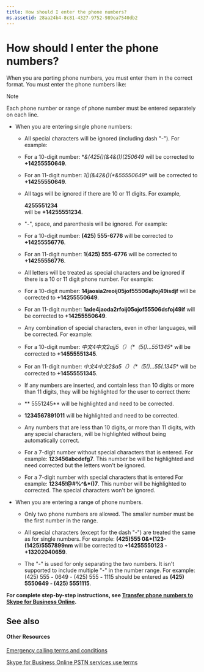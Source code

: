 ```yaml
---
title: How should I enter the phone numbers?
ms.assetid: 28aa24b4-8c81-4327-9752-989ea7540db2
---
```



# How should I enter the phone numbers?

When you are porting phone numbers, you must enter them in the correct format. You must enter the phone numbers like:
  
    
    


> [!NOTE]
> Each phone number or range of phone number must be entered separately on each line. 
  
    
    


- When you are entering single phone numbers:
    
  - All special characters will be ignored (including dash "-"). For example:
    
  - For a 10-digit number: **&amp;*(425*()(*&amp;4&amp;*())(*250649** will be corrected to **+14255550649**.
    
  
  - For an 11-digit number: **1*()(*&amp;42&amp;*()(*&amp;55550649** will be corrected to **+14255550649**.
    
  
  - All tags will be ignored if there are 10 or 11 digits. For example, **<div> 4255551234</div>** will be **+14255551234**.
    
  
  - "-", space, and parenthesis will be ignored. For example:
    
  - For a 10-digit number: **(425) 555-6776** will be corrected to **+14255556776**.
    
  
  - For an 11-digit number: **1(425) 555-6776** will be corrected to **+14255556776**.
    
  
  - All letters will be treated as special characters and be ignored if there is a 10 or 11 digit phone number. For example:
    
  - For a 10-digit number: **14jaosia2reoij05jof55506ajfoj49isdjf** will be corrected to **+14255550649**.
    
  
  - For an 11-digit number: **1ade4jaoda2rfoij05ojof55506dsfoj49if** will be corrected to **+14255550649**.
    
  
  - Any combination of special characters, even in other languages, will be corrected. For example: 
    
  - For a 10-digit number: **中文4中文2ajj5*（）（*（5()...551345** will be corrected to **+14555551345**.
    
  
  - For an 11-digit number: **中文4中文2$a5*（）（*（5()...55(.1345** will be corrected to **+14555551345**.
    
  
  - If any numbers are inserted, and contain less than 10 digits or more than 11 digits, they will be highlighted for the user to correct them:
    
  - ** 5551245** will be highlighted and need to be corrected.
    
  
  - **1234567891011** will be highlighted and need to be corrected.
    
  
  - Any numbers that are less than 10 digits, or more than 11 digits, with any special characters, will be highlighted without being automatically correct.
    
  - For a 7-digit number without special characters that is entered. For example: **123456abcdefg7**. This number be will be highlighted and need corrected but the letters won't be ignored.
    
  
  - For a 7-digit number with special characters that is entered For example: **12345!@#$%^&amp;*()--@#$%^&amp;*()7**. This number will be highlighted to corrected. The special characters won't be ignored.
    
  
- When you are entering a range of phone numbers.
    
  - Only two phone numbers are allowed. The smaller number must be the first number in the range.
    
  
  - All special characters (except for the dash "-") are treated the same as for single numbers. For example: **(425)555 0&amp;*(123-(1425)5557899nm** will be corrected to **+14255550123 -+13202040659**.
    
  
  - The "-" is used for only separating the two numbers. It isn't supported to include multiple "-" in the number range. For example: (425) 555 **-** 0649 - (425) 555 **-** 1115 should be entered as **(425) 5550649 - (425) 5551115**.
    
  
 **For complete step-by-step instructions, see  [Transfer phone numbers to Skype for Business Online](transfer-phone-numbers-to-skype-for-business-online.md).**
## See also


#### Other Resources


  
    
    
 [Emergency calling terms and conditions](emergency-calling-terms-and-conditions.md)
  
    
    
 [Skype for Business Online PSTN services use terms](skype-for-business-online-pstn-services-use-terms.md)
